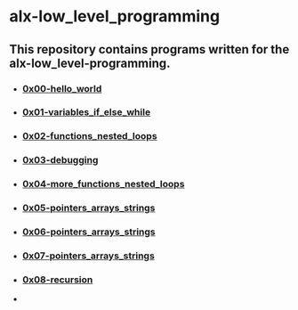 # alx-low_level_programming

## This repository contains programs written for the alx-low_level-programming.

- ### [0x00-hello_world](0x00-hello_world)
- ### [0x01-variables_if_else_while](0x01-variables_if_else_while)
- ### [0x02-functions_nested_loops](0x02-functions_nested_loops)
- ### [0x03-debugging](0x03-debugging)
- ### [0x04-more_functions_nested_loops](0x04-more_functions_nested_loops)
- ### [0x05-pointers_arrays_strings](0x05-pointers_arrays_strings)
- ### [0x06-pointers_arrays_strings](0x06-pointers_arrays_strings)
- ### [0x07-pointers_arrays_strings](0x07-pointers_arrays_strings)
- ### [0x08-recursion](0x08-recursion)
-
